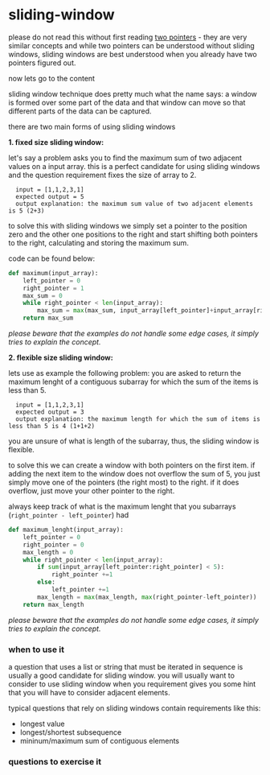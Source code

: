 # sliding-window

please do not read this without first reading [two pointers](two-pointers.md) - they are very similar concepts and while two pointers can be understood without sliding windows, sliding windows are best understood when you already have two pointers figured out.

now lets go to the content

sliding window technique does pretty much what the name says: a window is formed over some part of the data and that window can move so that different parts of the data can be captured.

there are two main forms of using sliding windows

**1. fixed size sliding window:**

let's say a problem asks you to find the maximum sum of two adjacent values on a input array. this is a perfect candidate for using sliding windows and the question requirement fixes the size of array to 2. 

```
  input = [1,1,2,3,1]
  expected output = 5
  output explanation: the maximum sum value of two adjacent elements is 5 (2+3)
```

to solve this with sliding windows we simply set a pointer to the position zero and the other one positions to the right and start shifting both pointers to the right, calculating and storing the maximum sum. 

code can be found below:

```python
def maximum(input_array):
	left_pointer = 0
	right_pointer = 1
	max_sum = 0
	while right_pointer < len(input_array):
		max_sum = max(max_sum, input_array[left_pointer]+input_array[right_pointer])
	return max_sum
```
_please beware that the examples do not handle some edge cases, it simply tries to explain the concept._

**2. flexible size sliding window:**

lets use as example the following problem: you are asked to return the maximum lenght of a contiguous subarray for which the sum of the items is less than 5.

```
  input = [1,1,2,3,1]
  expected output = 3
  output explanation: the maximum length for which the sum of items is less than 5 is 4 (1+1+2)
```

you are unsure of what is length of the subarray, thus, the sliding window is flexible. 

to solve this we can create a window with both pointers on the first item. if adding the next item to the window does not overflow the sum of 5, you just simply move one of the pointers (the right most) to the right. if it does overflow, just move your other pointer to the right. 

always keep track of what is the maximum lenght that you subarrays (`right_pointer - left_pointer`) had

```python
def maximum_lenght(input_array):
	left_pointer = 0
	right_pointer = 0
	max_length = 0
	while right_pointer < len(input_array):
		if sum(input_array[left_pointer:right_pointer] < 5):
			right_pointer +=1
		else:
			left_pointer +=1
		max_length = max(max_length, max(right_pointer-left_pointer))
	return max_length
```
_please beware that the examples do not handle some edge cases, it simply tries to explain the concept._


### when to use it
a question that uses a list or string that must be iterated in sequence is usually a good candidate for sliding window. you will usually want to consider to use sliding window when you requirement gives you some hint that you will have to consider adjacent elements. 

typical questions that rely on sliding windows contain requirements like this:
* longest value
* longest/shortest subsequence
* mininum/maximum sum of contiguous elements 


### questions to exercise it
